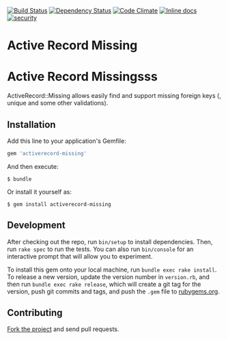 [![Build Status](https://travis-ci.org/Surzhko/activerecord-missing.svg)](https://travis-ci.org/Surzhko/activerecord-missing)
[![Dependency Status](https://gemnasium.com/badges/github.com/Surzhko/activerecord-missing.svg)](https://gemnasium.com/github.com/Surzhko/activerecord-missing)
[![Code Climate](https://codeclimate.com/github/Surzhko/activerecord-missing/badges/gpa.svg)](https://codeclimate.com/github/Surzhko/activerecord-missing)
[![Inline docs](http://inch-ci.org/github/Surzhko/activerecord-missing.svg)](http://inch-ci.org/github/Surzhko/activerecord-missing)
[![security](https://hakiri.io/github/Surzhko/activerecord-missing/master.svg)](https://hakiri.io/github/Surzhko/activerecord-missing/master)

# Active Record Missing
# Active Record Missingsss

ActiveRecord::Missing allows easily find and support missing foreign keys (, unique and some other validations).

## Installation

Add this line to your application's Gemfile:

```ruby
gem 'activerecord-missing'
```

And then execute:

    $ bundle

Or install it yourself as:

    $ gem install activerecord-missing

## Development

After checking out the repo, run `bin/setup` to install dependencies. Then, run `rake spec` to run the tests. You can also run `bin/console` for an interactive prompt that will allow you to experiment.

To install this gem onto your local machine, run `bundle exec rake install`. To release a new version, update the version number in `version.rb`, and then run `bundle exec rake release`, which will create a git tag for the version, push git commits and tags, and push the `.gem` file to [rubygems.org](https://rubygems.org).

## Contributing

[Fork the project](./) and send pull requests.
